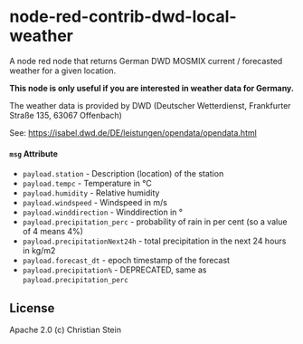 # node-red-contrib-dwd-local-weather

A node red node that returns German DWD MOSMIX current / forecasted weather for a given location.

__This node is only useful if you are interested in weather data for Germany.__

The weather data is provided by DWD (Deutscher Wetterdienst, Frankfurter Straße 135, 63067 Offenbach)

See: https://isabel.dwd.de/DE/leistungen/opendata/opendata.html

#### `msg` Attribute

* `payload.station` - Description (location) of the station
* `payload.tempc` - Temperature in °C
* `payload.humidity` -  Relative humidity
* `payload.windspeed` - Windspeed in m/s
* `payload.winddirection` - Winddirection in °
* `payload.precipitation_perc` - probability of rain in per cent (so a value of 4 means 4%)
* `payload.precipitationNext24h` - total precipitation in the next 24 hours in kg/m2
* `payload.forecast_dt` - epoch timestamp of the forecast
* `payload.precipitation%` - DEPRECATED, same as `payload.precipitation_perc`

## License

Apache 2.0 (c) Christian Stein